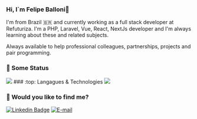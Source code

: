 ### Hi, I`m Felipe Balloni👋

 I'm from Brazil 🇧🇷 and currently working as a full stack developer at Refuturiza. I'm a PHP, Laravel, Vue, React, NextJs developer and I'm always learning about these and related subjects.

 Always available to help professional colleagues, partnerships, projects and pair programming.

### 🔭 Some Status
<img src="https://github-readme-stats.vercel.app/api?username=felipe-balloni&hide=issues&count_private=true&show=reviews,discussions_started,discussions_answered,prs_merged,prs_merged_percentagetheme=ayu-mirage" />
### :top: Langagues & Technologies
<img src="https://github-readme-stats.vercel.app/api/top-langs/?username=felipe-balloni&hide=css" />

### 🤔 Would you like to find me?
[![Linkedin Badge](https://img.shields.io/badge/-LinkedIn-blue?style=flat-square&logo=Linkedin&logoColor=white&link=https://www.linkedin.com/in/felipe-balloni-ferreira//)](https://www.linkedin.com/in/felipe-balloni-ferreira//)
[![E-mail](https://img.shields.io/badge/-E--mail-red?style=flat-square&logo=Mail.Ru&logoColor=white)](mailto:jfelipe.balloni@hotmail.com)


<!--
**felipe-balloni/felipe-balloni** is a ✨ _special_ ✨ repository because its `README.md` (this file) appears on your GitHub profile.

Here are some ideas to get you started:

- 🔭 I’m currently working on Refuturiza
- 🌱 I’m currently learning ...
- 👯 I’m looking to collaborate on ...
- 🤔 I’m looking for help with ...
- 💬 Ask me about ...
- 📫 How to reach me: ...
- 😄 Pronouns: ...
- ⚡ Fun fact: ...
-->
